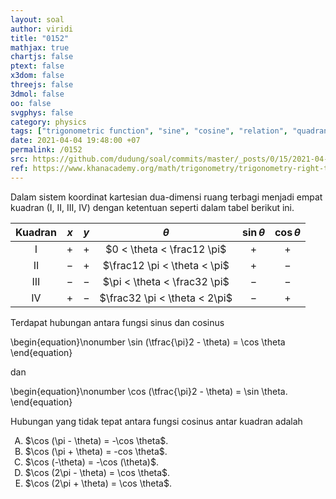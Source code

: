 ```yaml
---
layout: soal
author: viridi
title: "0152"
mathjax: true
chartjs: false
ptext: false
x3dom: false
threejs: false
3dmol: false
oo: false
svgphys: false
category: physics
tags: ["trigonometric function", "sine", "cosine", "relation", "quadrant", "fi1202", "2020-1"]
date: 2021-04-04 19:48:00 +07
permalink: /0152
src: https://github.com/dudung/soal/commits/master/_posts/0/15/2021-04-04-sine-cosine-relation-0.md
ref: https://www.khanacademy.org/math/trigonometry/trigonometry-right-triangles/reciprocal-trig-ratios/a/sine-and-cosine-are-cofunctions
---
```

Dalam sistem koordinat kartesian dua-dimensi ruang terbagi menjadi empat kuadran (I, II, III, IV) dengan ketentuan seperti dalam tabel berikut ini.

**Kuadran** | $x$ | $y$ | $\theta$ | $\sin\theta$ | $\cos\theta$
:-: | --- | --- | :-: | :-: | :-: |
I   | $+$ | $+$ | $0 < \theta < \frac12 \pi$ | $+$ | $+$
II  | $-$ | $+$ | $\frac12 \pi < \theta < \pi$ | $+$ | $-$
III | $-$ | $-$ | $\pi < \theta < \frac32 \pi$ | $-$ | $-$
IV  | $+$ | $-$ | $\frac32 \pi < \theta < 2\pi$ | $-$ | $+$

Terdapat hubungan antara fungsi sinus dan cosinus

\begin{equation}\nonumber
\sin (\tfrac{\pi}2 - \theta) = \cos \theta
\end{equation}

dan

\begin{equation}\nonumber
\cos (\tfrac{\pi}2  - \theta) = \sin \theta.
\end{equation}

Hubungan yang tidak tepat antara fungsi cosinus antar kuadran adalah
<ol type="A">
<li>$\cos (\pi - \theta) = -\cos \theta$.
<li>$\cos (\pi + \theta) = -cos \theta$.
<li>$\cos (-\theta) = -\cos (\theta)$.
<li>$\cos (2\pi - \theta) = \cos \theta$.
<li>$\cos (2\pi + \theta) = \cos \theta$.
